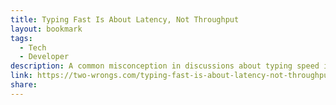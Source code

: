 ```yaml
---
title: Typing Fast Is About Latency, Not Throughput
layout: bookmark
tags:
  - Tech
  - Developer
description: A common misconception in discussions about typing speed is that any speed above, say, maybe 80 wpm, isn’t going to hinder anyone when trying to put anything into the computer
link: https://two-wrongs.com/typing-fast-is-about-latency-not-throughput
share:
---
```


